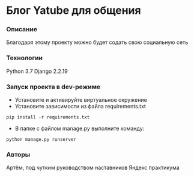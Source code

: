 # Блог Yatube для общения
### Описание
Благодаря этому проекту можно будет содать свою социальную сеть
### Технологии
Python 3.7
Django 2.2.19
### Запуск проекта в dev-режиме
- Установите и активируйте виртуальное окружение
- Установите зависимости из файла requirements.txt
```
pip install -r requirements.txt
``` 
- В папке с файлом manage.py выполните команду:
```
python manage.py runserver
```
### Авторы
Артём, под чутким руководством наставников Яндекс практикума